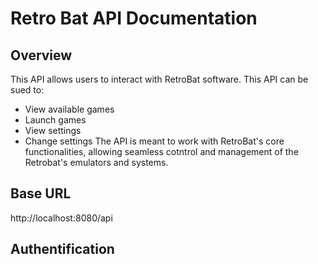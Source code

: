 # Retro Bat API Documentation
## Overview
This API allows users to interact with RetroBat software. This API can be sued to: 
- View available games 
- Launch games
- View settings
- Change settings
The API is meant to work with RetroBat's core functionalities, allowing seamless cotntrol and management of the Retrobat's emulators and systems. 
## Base URL
http://localhost:8080/api
## Authentification


